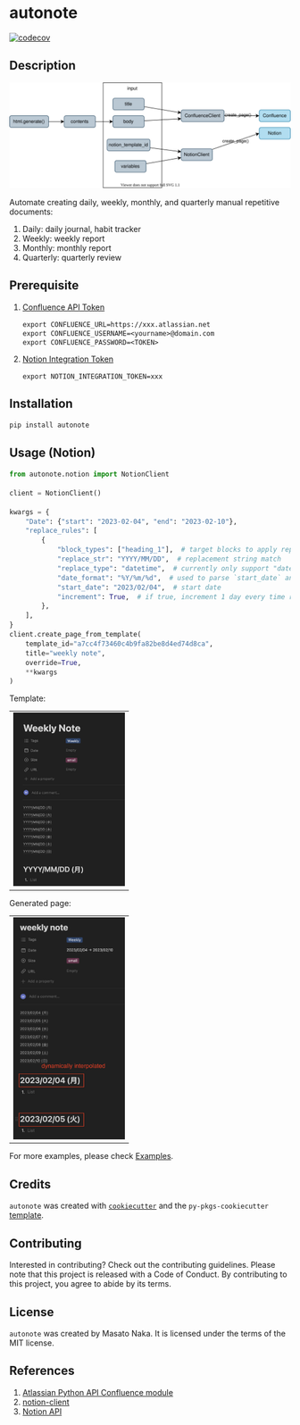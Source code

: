# autonote

[![codecov](https://codecov.io/gh/nakamasato/autonote/branch/main/graph/badge.svg?token=ejR44mVdjO)](https://codecov.io/gh/nakamasato/autonote)

## Description

![](docs/diagram.drawio.svg)

Automate creating daily, weekly, monthly, and quarterly manual repetitive documents:

1. Daily: daily journal, habit tracker
1. Weekly: weekly report
1. Monthly: monthly report
1. Quarterly: quarterly review

## Prerequisite

1. [Confluence API Token](https://support.atlassian.com/atlassian-account/docs/manage-api-tokens-for-your-atlassian-account/)

    ```
    export CONFLUENCE_URL=https://xxx.atlassian.net
    export CONFLUENCE_USERNAME=<yourname>@domain.com
    export CONFLUENCE_PASSWORD=<TOKEN>
    ```
1. [Notion Integration Token](https://developers.notion.com/docs/authorization)

    ```
    export NOTION_INTEGRATION_TOKEN=xxx
    ```

## Installation

```
pip install autonote
```

## Usage (Notion)

```python
from autonote.notion import NotionClient

client = NotionClient()

kwargs = {
    "Date": {"start": "2023-02-04", "end": "2023-02-10"},
    "replace_rules": [
        {
            "block_types": ["heading_1"],  # target blocks to apply replacement
            "replace_str": "YYYY/MM/DD",  # replacement string match
            "replace_type": "datetime",  # currently only support "datetime"
            "date_format": "%Y/%m/%d",  # used to parse `start_date` and generate string from datetime when interpolating
            "start_date": "2023/02/04",  # start date
            "increment": True,  # if true, increment 1 day every time replacement is executed
        },
    ],
}
client.create_page_from_template(
    template_id="a7cc4f73460c4b9fa82be8d4ed74d8ca",
    title="weekly note",
    override=True,
    **kwargs
)
```

Template:

<table><tr><td>
<img src="docs/notion_template_page_1.png" width="200px" />
</td></tr></table>

Generated page:

<table><tr><td>
<img src="docs/notion_page_3.png" width="200px" />
</td></tr></table>


For more examples, please check [Examples](examples/README.md).

## Credits

`autonote` was created with [`cookiecutter`](https://cookiecutter.readthedocs.io/en/latest/) and the `py-pkgs-cookiecutter` [template](https://github.com/py-pkgs/py-pkgs-cookiecutter).

## Contributing

Interested in contributing? Check out the contributing guidelines. Please note that this project is released with a Code of Conduct. By contributing to this project, you agree to abide by its terms.

## License

`autonote` was created by Masato Naka. It is licensed under the terms of the MIT license.

## References
1. [Atlassian Python API Confluence module](https://atlassian-python-api.readthedocs.io/confluence.html)
1. [notion-client](https://pypi.org/project/notion-client/)
1. [Notion API](https://developers.notion.com/)
